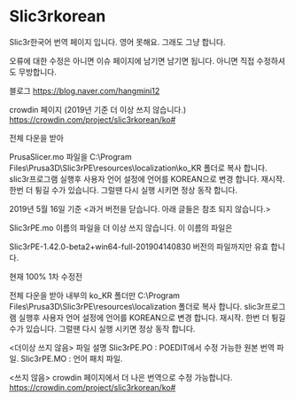 # Slic3rkorean
Slic3r한국어 번역 페이지 입니다.
영어 못해요. 그래도 그냥 합니다. 

<po>
  <po>
<po>

오류에 대한 수정은 아니면 이슈 페이지에 남기면 남기면 됩니다.
아니면 직접 수정하셔도 무방합니다.

블로그
https://blog.naver.com/hangmini12

crowdin 페이지 (2019년 기준 더 이상 쓰지 않습니다.)
https://crowdin.com/project/slic3rkorean/ko#

<po>
  <po>
    <po>


전체 다운을 받아

PrusaSlicer.mo 파일을  C:\Program Files\Prusa3D\Slic3rPE\resources\localization\ko_KR 폴더로 복사 합니다.
slic3r프로그램 실행후 사용자 언어 설정에 언어를 KOREAN으로 변경 합니다. 재시작.
한번 더 튕길 수가 있습니다. 그럴땐 다시 실행 시키면 정상 동작 합니다. 


<po>
  <po>
    <po>
      <po>
        <po>
          <po>
            <po>











2019년 5월 16일 기준
<과거 버전을 닫습니다. 아래 글들은 참조 되지 않습니다.>

Slic3rPE.mo 이름의 파일을 더 이상 쓰지 않습니다. 이 이름의 파일은

Slic3rPE-1.42.0-beta2+win64-full-201904140830 버전의 파일까지만 유효 합니다. 


현재 100%
1차 수정전

전체 다운을 받아
내부의 ko_KR 폴더만 C:\Program Files\Prusa3D\Slic3rPE\resources\localization 폴더로 복사 합니다.
slic3r프로그램 실행후 사용자 언어 설정에 언어를 KOREAN으로 변경 합니다. 재시작.
한번 더 튕길 수가 있습니다. 그럴땐 다시 실행 시키면 정상 동작 합니다. 

<더이상 쓰지 않음>
파일 설명
Slic3rPE.PO : POEDIT에서 수정 가능한 원본 번역 파일.
Slic3rPE.MO : 언어 패치 파일. 


<쓰지 않음>
crowdin 페이지에서 더 나은 번역으로 수정 가능합니다. 
https://crowdin.com/project/slic3rkorean/ko#
